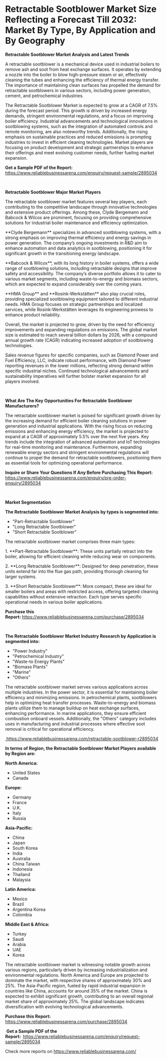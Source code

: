 <p><h1>Retractable Sootblower Market Size Reflecting a Forecast Till 2032: Market By Type, By Application and By Geography</h1></p><p><strong>Retractable Sootblower Market Analysis and Latest Trends</strong></p>
<p><p>A retractable sootblower is a mechanical device used in industrial boilers to remove ash and soot from heat exchange surfaces. It operates by extending a nozzle into the boiler to blow high-pressure steam or air, effectively cleaning the tubes and enhancing the efficiency of thermal energy transfer. The importance of maintaining clean surfaces has propelled the demand for retractable sootblowers in various sectors, including power generation, cement, and petrochemical industries.</p><p>The Retractable Sootblower Market is expected to grow at a CAGR of 7.5% during the forecast period. This growth is driven by increased energy demands, stringent environmental regulations, and a focus on improving boiler efficiency. Industrial advancements and technological innovations in sootblowing systems, such as the integration of automated controls and remote monitoring, are also noteworthy trends. Additionally, the rising emphasis on sustainable practices and reduced emissions is prompting industries to invest in efficient cleaning technologies. Market players are focusing on product development and strategic partnerships to enhance their offerings and meet evolving customer needs, further fueling market expansion.</p></p>
<p><strong>Get a Sample PDF of the Report:&nbsp;</strong> <a href="https://www.reliablebusinessarena.com/enquiry/request-sample/2895034?utm_campaign=3001&utm_medium=2&utm_source=Github&utm_content=ia&utm_term=15032025&utm_id=retractable-sootblower">https://www.reliablebusinessarena.com/enquiry/request-sample/2895034</a></p>
<p>&nbsp;</p>
<p><strong>Retractable Sootblower Major Market Players</strong></p>
<p><p>The retractable sootblower market features several key players, each contributing to the competitive landscape through innovative technologies and extensive product offerings. Among these, Clyde Bergemann and Babcock & Wilcox are prominent, focusing on providing comprehensive solutions for industrial boiler maintenance and efficiency optimization.</p><p>**Clyde Bergemann** specializes in advanced sootblowing systems, with a strong emphasis on improving thermal efficiency and energy savings in power generation. The company’s ongoing investments in R&D aim to enhance automation and data analytics in sootblowing, positioning it for significant growth in the transitioning energy landscape.</p><p>**Babcock & Wilcox**, with its long history in boiler systems, offers a wide range of sootblowing solutions, including retractable designs that improve safety and accessibility. The company’s diverse portfolio allows it to cater to various market segments, including waste-to-energy and biomass sectors, which are expected to expand considerably over the coming years.</p><p>**HMA Group** and **Rosink-Werkstätten** also play crucial roles, providing specialized sootblowing equipment tailored to different industrial needs. HMA Group focuses on strategic partnerships and localized services, while Rosink-Werkstätten leverages its engineering prowess to enhance product reliability.</p><p>Overall, the market is projected to grow, driven by the need for efficiency improvements and expanding regulations on emissions. The global market size is estimated to reach several billion dollars by 2026, with a compound annual growth rate (CAGR) indicating increased adoption of sootblowing technologies.</p><p>Sales revenue figures for specific companies, such as Diamond Power and Fuel Efficiency, LLC, indicate robust performance, with Diamond Power reporting revenues in the lower millions, reflecting strong demand within specific industrial niches. Continued technological advancements and sustainability imperatives will further bolster market expansion for all players involved.</p></p>
<p>&nbsp;</p>
<p><strong>What Are The Key Opportunities For Retractable Sootblower Manufacturers?</strong></p>
<p><p>The retractable sootblower market is poised for significant growth driven by the increasing demand for efficient boiler cleaning solutions in power generation and industrial applications. With the rising focus on reducing emissions and enhancing energy efficiency, the market is projected to expand at a CAGR of approximately 5.5% over the next five years. Key trends include the integration of advanced automation and IoT technologies for real-time monitoring and maintenance. Furthermore, expanding renewable energy sectors and stringent environmental regulations will continue to propel the demand for retractable sootblowers, positioning them as essential tools for optimizing operational performance.</p></p>
<p><strong>Inquire or Share Your Questions If Any Before Purchasing This Report:</strong> <a href="https://www.reliablebusinessarena.com/enquiry/pre-order-enquiry/2895034?utm_campaign=3001&utm_medium=2&utm_source=Github&utm_content=ia&utm_term=15032025&utm_id=retractable-sootblower">https://www.reliablebusinessarena.com/enquiry/pre-order-enquiry/2895034</a></p>
<p>&nbsp;</p>
<p><strong>Market Segmentation</strong></p>
<p><strong>The Retractable Sootblower Market Analysis by types is segmented into:</strong></p>
<p><ul><li>"Part-Retractable Sootblower"</li><li>"Long Retractable Sootblower"</li><li>"Short Retractable Sootblower"</li></ul></p>
<p><p>The retractable sootblower market comprises three main types: </p><p>1. **Part-Retractable Sootblower**: These units partially retract into the boiler, allowing for efficient cleaning while reducing wear on components.  </p><p>2. **Long Retractable Sootblower**: Designed for deep penetration, these units extend far into the flue gas path, providing thorough cleaning for larger systems.  </p><p>3. **Short Retractable Sootblower**: More compact, these are ideal for smaller boilers and areas with restricted access, offering targeted cleaning capabilities without extensive retraction. Each type serves specific operational needs in various boiler applications.</p></p>
<p><strong>Purchase this Report:&nbsp;</strong><a href="https://www.reliablebusinessarena.com/purchase/2895034?utm_campaign=3001&utm_medium=2&utm_source=Github&utm_content=ia&utm_term=15032025&utm_id=retractable-sootblower">https://www.reliablebusinessarena.com/purchase/2895034</a></p>
<p>&nbsp;</p>
<p><strong>The Retractable Sootblower Market Industry Research by Application is segmented into:</strong></p>
<p><ul><li>"Power Industry"</li><li>"Petrochemical Industry"</li><li>"Waste-to Energy Plants"</li><li>"Biomass Plants"</li><li>"Marine"</li><li>"Others"</li></ul></p>
<p><p>The retractable sootblower market serves various applications across multiple industries. In the power sector, it is essential for maintaining boiler efficiency and minimizing emissions. In petrochemical plants, sootblowers help in optimizing heat transfer processes. Waste-to-energy and biomass plants utilize them to manage buildup on heat exchange surfaces, enhancing performance. In marine applications, they ensure efficient combustion onboard vessels. Additionally, the "Others" category includes uses in manufacturing and industrial processes where effective soot removal is critical for operational efficiency.</p></p>
<p><a href="https://www.reliablebusinessarena.com/retractable-sootblower-r2895034?utm_campaign=3001&utm_medium=2&utm_source=Github&utm_content=ia&utm_term=15032025&utm_id=retractable-sootblower">&nbsp;https://www.reliablebusinessarena.com/retractable-sootblower-r2895034</a></p>
<p><strong>In terms of Region, the Retractable Sootblower Market Players available by Region are:</strong></p>
<p>
    <p> <strong> North America: </strong>
        <ul>
            <li>United States</li>
            <li>Canada</li>
        </ul>
        </p> 
    <p> <strong> Europe: </strong>
        <ul>
            <li>Germany</li>
            <li>France</li>
            <li>U.K.</li>
            <li>Italy</li>
            <li>Russia</li>
        </ul>
        </p> 
    <p> <strong> Asia-Pacific: </strong>
        <ul>
            <li>China</li>
            <li>Japan</li>
            <li>South Korea</li>
            <li>India</li>
            <li>Australia</li>
            <li>China Taiwan</li>
            <li>Indonesia</li>
            <li>Thailand</li>
            <li>Malaysia</li>
        </ul>
        </p> 
    <p> <strong> Latin America: </strong>
        <ul>
            <li>Mexico</li>
            <li>Brazil</li>
            <li>Argentina Korea</li>
            <li>Colombia</li>
        </ul>
        </p> 
    <p> <strong> Middle East & Africa: </strong>
        <ul>
            <li>Turkey</li>
            <li>Saudi</li>
            <li>Arabia</li>
            <li>UAE</li>
            <li>Korea</li>
        </ul>
    </p>
    </p>
<p><p>The retractable sootblower market is witnessing notable growth across various regions, particularly driven by increasing industrialization and environmental regulations. North America and Europe are projected to dominate the market, with respective shares of approximately 30% and 25%. The Asia-Pacific region, fueled by rapid industrial expansion in countries like China, accounts for around 35% of the market. China is expected to exhibit significant growth, contributing to an overall regional market share of approximately 25%. The global landscape indicates diversification with evolving technological advancements.</p></p>
<p><strong>Purchase this Report: </strong><a href="https://www.reliablebusinessarena.com/purchase/2895034?utm_campaign=3001&utm_medium=2&utm_source=Github&utm_content=ia&utm_term=15032025&utm_id=retractable-sootblower">https://www.reliablebusinessarena.com/purchase/2895034</a></p>
<p>&nbsp;<strong>Get a Sample PDF of the Report:&nbsp;&nbsp;</strong><a href="https://www.reliablebusinessarena.com/enquiry/request-sample/2895034?utm_campaign=3001&utm_medium=2&utm_source=Github&utm_content=ia&utm_term=15032025&utm_id=retractable-sootblower">https://www.reliablebusinessarena.com/enquiry/request-sample/2895034</a></p>
<p><strong></strong></p>
<p>Check more reports on <a href="https://www.reliablebusinessarena.com/?utm_campaign=3001&utm_medium=2&utm_source=Github&utm_content=ia&utm_term=15032025&utm_id=retractable-sootblower">https://www.reliablebusinessarena.com/</a></p>